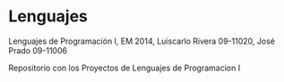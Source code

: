 Lenguajes
=========

Lenguajes de Programación I, EM 2014, Luiscarlo Rivera 09-11020, José Prado 09-11006

Repositorio con los Proyectos de Lenguajes de Programacion I

